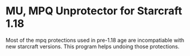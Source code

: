 # MU, MPQ Unprotector for Starcraft 1.18

Most of the mpq protections used in pre-1.18 age are incompatiable with new
starcraft versions. This program helps undoing those protections.